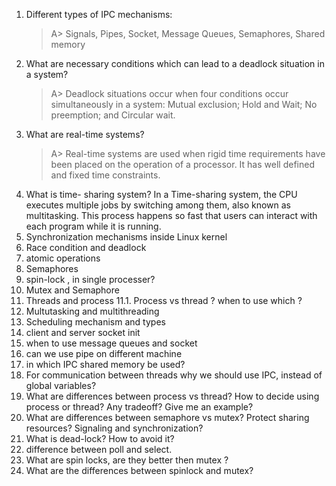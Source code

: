 1. Different types of IPC mechanisms:
   >A> Signals, Pipes, Socket, Message Queues, Semaphores, Shared memory
2. What are necessary conditions which can lead to a deadlock situation in a system?
   >A> Deadlock situations occur when four conditions occur simultaneously in a system:
       Mutual exclusion; Hold and Wait; No preemption; and Circular wait.
3. What are real-time systems?
   >A> Real-time systems are used when rigid time requirements have been placed on the operation of a processor.
       It has well defined and fixed time constraints.
4. What is time- sharing system?
   In a Time-sharing system, the CPU executes multiple jobs by switching among them, also known as multitasking.
   This process happens so fast that users can interact with each program while it is running.
5. Synchronization mechanisms inside Linux kernel
6. Race condition and deadlock
7. atomic operations
8. Semaphores
9. spin-lock , in single processer?
10. Mutex and Semaphore
11. Threads and process
    11.1. Process vs thread ? when to use which ?
12. Multutasking and multithreading
13. Scheduling mechanism and types
14. client and server socket init
15. when to use message queues and socket
16. can we use pipe on different machine
17. in which IPC shared memory be used?
18. For communication between threads why we should use IPC, instead of global variables?
19. What are differences between process vs thread? How to decide using process or thread? Any tradeoff? Give me an example?
20. What are differences between semaphore vs mutex? Protect sharing resources? Signaling and synchronization?
21. What is dead-lock? How to avoid it?
22. difference between poll and select.
23. What are spin locks, are they better then mutex ?
24. What are the differences between spinlock and mutex?



